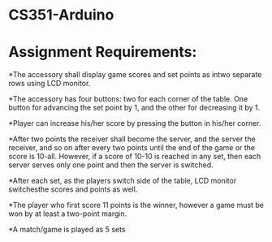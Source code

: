 # CS351-Arduino

# Assignment Requirements:
*The accessory shall display game scores and set points as intwo separate rows using LCD monitor. 

*The accessory has four buttons: two for each corner of the table. One button for advancing the set point by 1, and the other for decreasing it by 1.

*Player can increase his/her score by pressing the button in his/her corner. 

*After two points the receiver shall become the server, and the server the receiver, and so on after every two points until the end of the game or the score is 10-all. However, if a score of 10-10 is reached in any set, then each server serves only one point and then the server is switched. 

*After each set, as the players switch side of the table, LCD monitor switchesthe scores and points as well.

*The player who first score 11 points is the winner, however a game must be won by at least a two-point margin.

*A match/game is played as 5 sets
